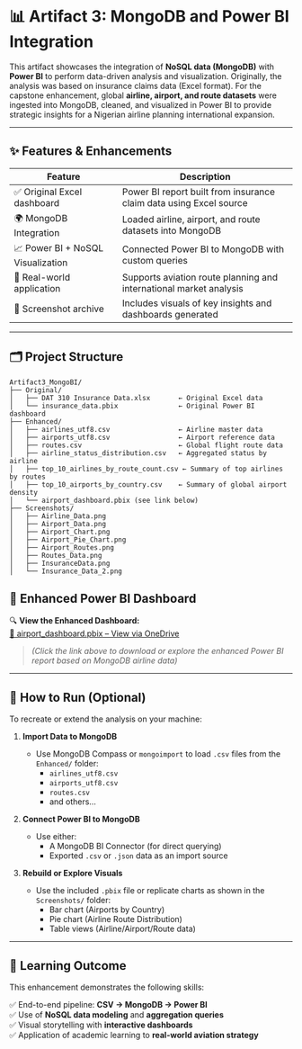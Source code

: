 # 📊 Artifact 3: MongoDB and Power BI Integration

This artifact showcases the integration of **NoSQL data (MongoDB)** with **Power BI** to perform data-driven analysis and visualization. Originally, the analysis was based on insurance claims data (Excel format). For the capstone enhancement, global **airline, airport, and route datasets** were ingested into MongoDB, cleaned, and visualized in Power BI to provide strategic insights for a Nigerian airline planning international expansion.

---

## ✨ Features & Enhancements

| Feature                            | Description                                                                 |
|------------------------------------|-----------------------------------------------------------------------------|
| ✅ Original Excel dashboard         | Power BI report built from insurance claim data using Excel source         |
| 🌍 MongoDB Integration              | Loaded airline, airport, and route datasets into MongoDB                   |
| 📈 Power BI + NoSQL Visualization  | Connected Power BI to MongoDB with custom queries                          |
| 🔄 Real-world application           | Supports aviation route planning and international market analysis         |
| 📸 Screenshot archive               | Includes visuals of key insights and dashboards generated                  |

---

## 🗂️ Project Structure

```plaintext
Artifact3_MongoBI/
├── Original/
│   ├── DAT 310 Insurance Data.xlsx       ← Original Excel data
│   └── insurance_data.pbix               ← Original Power BI dashboard
├── Enhanced/
│   ├── airlines_utf8.csv                 ← Airline master data
│   ├── airports_utf8.csv                 ← Airport reference data
│   ├── routes.csv                        ← Global flight route data
│   ├── airline_status_distribution.csv   ← Aggregated status by airline
│   ├── top_10_airlines_by_route_count.csv ← Summary of top airlines by routes
│   ├── top_10_airports_by_country.csv    ← Summary of global airport density
│   └── airport_dashboard.pbix (see link below)
├── Screenshots/
│   ├── Airline_Data.png
│   ├── Airport_Data.png
│   ├── Airport_Chart.png
│   ├── Airport_Pie_Chart.png
│   ├── Airport_Routes.png
│   ├── Routes_Data.png
│   ├── InsuranceData.png
│   └── Insurance_Data_2.png

```

## 🔗 Enhanced Power BI Dashboard

🔍 **View the Enhanced Dashboard:**  
[📂 airport_dashboard.pbix – View via OneDrive](https://1drv.ms/u/c/c7d4b73524dc22bd/EX35aPyhtwtMsA1OSL2cqgMBuLdhZcWCpVYl9otxVbcQCw?e=45Evfs)  
> *(Click the link above to download or explore the enhanced Power BI report based on MongoDB airline data)*

---

## 🚀 How to Run (Optional)

To recreate or extend the analysis on your machine:

1. **Import Data to MongoDB**
   - Use MongoDB Compass or `mongoimport` to load `.csv` files from the `Enhanced/` folder:
     - `airlines_utf8.csv`
     - `airports_utf8.csv`
     - `routes.csv`
     - and others…

2. **Connect Power BI to MongoDB**
   - Use either:
     - A MongoDB BI Connector (for direct querying)
     - Exported `.csv` or `.json` data as an import source

3. **Rebuild or Explore Visuals**
   - Use the included `.pbix` file or replicate charts as shown in the `Screenshots/` folder:
     - Bar chart (Airports by Country)
     - Pie chart (Airline Route Distribution)
     - Table views (Airline/Airport/Route data)

---

## 🧠 Learning Outcome

This enhancement demonstrates the following skills:

✅ End-to-end pipeline: **CSV → MongoDB → Power BI**  
✅ Use of **NoSQL data modeling** and **aggregation queries**  
✅ Visual storytelling with **interactive dashboards**  
✅ Application of academic learning to **real-world aviation strategy**
